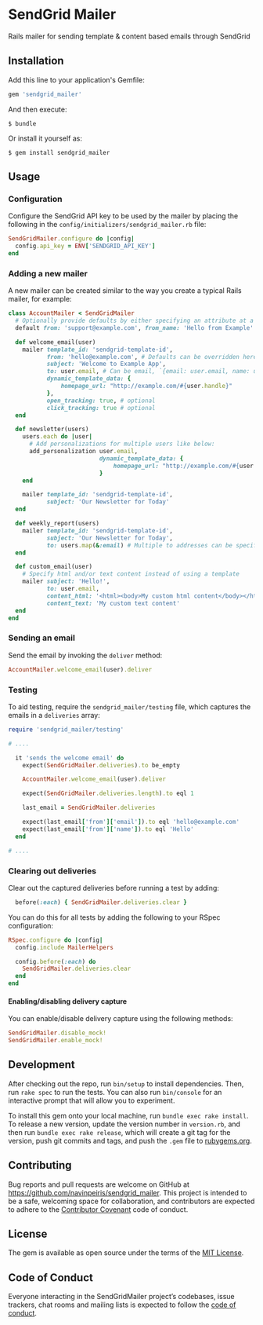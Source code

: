 # SendGrid Mailer

Rails mailer for sending template & content based emails through SendGrid

## Installation

Add this line to your application's Gemfile:

```ruby
gem 'sendgrid_mailer'
```

And then execute:

    $ bundle

Or install it yourself as:

    $ gem install sendgrid_mailer

## Usage

### Configuration

Configure the SendGrid API key to be used by the mailer by placing the following in the `config/initializers/sendgrid_mailer.rb` file:

```ruby
SendGridMailer.configure do |config|
  config.api_key = ENV['SENDGRID_API_KEY']
end
```

### Adding a new mailer

A new mailer can be created similar to the way you create a typical Rails mailer, for example:

```ruby
class AccountMailer < SendGridMailer
  # Optionally provide defaults by either specifying an attribute at a time or multiple
  default from: 'support@example.com', from_name: 'Hello from Example'

  def welcome_email(user)
    mailer template_id: 'sendgrid-template-id',
           from: 'hello@example.com', # Defaults can be overridden here
           subject: 'Welcome to Example App',
           to: user.email, # Can be email, `{email: user.email, name: user.name}` hash, or an array containing either
           dynamic_template_data: {
               homepage_url: "http://example.com/#{user.handle}"
           },
           open_tracking: true, # optional
           click_tracking: true # optional
  end

  def newsletter(users)
    users.each do |user|
      # Add personalizations for multiple users like below:
      add_personalization user.email,
                          dynamic_template_data: {
                              homepage_url: "http://example.com/#{user.handle}"
                          }
    end

    mailer template_id: 'sendgrid-template-id',
           subject: 'Our Newsletter for Today'
  end

  def weekly_report(users)
    mailer template_id: 'sendgrid-template-id',
           subject: 'Our Newsletter for Today',
           to: users.map(&:email) # Multiple to addresses can be specified
  end

  def custom_email(user)
    # Specify html and/or text content instead of using a template
    mailer subject: 'Hello!',
           to: user.email,
           content_html: '<html><body>My custom html content</body></html>',
           content_text: 'My custom text content'
  end
end
```

### Sending an email

Send the email by invoking the `deliver` method:

```ruby
AccountMailer.welcome_email(user).deliver
```

### Testing

To aid testing, require the `sendgrid_mailer/testing` file, which captures the emails in a `deliveries` array:

```ruby
require 'sendgrid_mailer/testing'

# ....

  it 'sends the welcome email' do
    expect(SendGridMailer.deliveries).to be_empty

    AccountMailer.welcome_email(user).deliver

    expect(SendGridMailer.deliveries.length).to eql 1

    last_email = SendGridMailer.deliveries

    expect(last_email['from']['email']).to eql 'hello@example.com'
    expect(last_email['from']['name']).to eql 'Hello'
  end

# ....

```

### Clearing out deliveries

Clear out the captured deliveries before running a test by adding:

```ruby
  before(:each) { SendGridMailer.deliveries.clear }
```

You can do this for all tests by adding the following to your RSpec configuration:

```ruby
RSpec.configure do |config|
  config.include MailerHelpers

  config.before(:each) do
    SendGridMailer.deliveries.clear
  end
end
```

#### Enabling/disabling delivery capture

You can enable/disable delivery capture using the following methods:

```ruby
SendGridMailer.disable_mock!
SendGridMailer.enable_mock!
```

## Development

After checking out the repo, run `bin/setup` to install dependencies. Then, run `rake spec` to run the tests. You can also run `bin/console` for an interactive prompt that will allow you to experiment.

To install this gem onto your local machine, run `bundle exec rake install`. To release a new version, update the version number in `version.rb`, and then run `bundle exec rake release`, which will create a git tag for the version, push git commits and tags, and push the `.gem` file to [rubygems.org](https://rubygems.org).

## Contributing

Bug reports and pull requests are welcome on GitHub at https://github.com/navinpeiris/sendgrid_mailer. This project is intended to be a safe, welcoming space for collaboration, and contributors are expected to adhere to the [Contributor Covenant](http://contributor-covenant.org) code of conduct.

## License

The gem is available as open source under the terms of the [MIT License](https://opensource.org/licenses/MIT).

## Code of Conduct

Everyone interacting in the SendGridMailer project’s codebases, issue trackers, chat rooms and mailing lists is expected to follow the [code of conduct](https://github.com/navinpeiris/sendgrid_mailer/blob/master/CODE_OF_CONDUCT.md).
